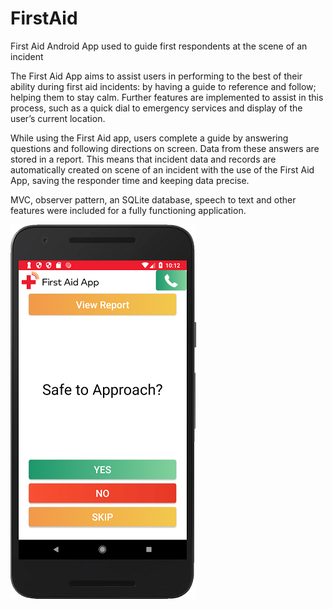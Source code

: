 # FirstAid
First Aid Android App used to guide first respondents at the scene of an incident

The First Aid App aims to assist users in performing to the best of their ability during first aid incidents: by having a guide to reference and follow; helping them to stay calm. Further features are implemented to assist in this process, such as a quick dial to emergency services and display of the user’s current location.

While using the First Aid app, users complete a guide by answering questions and following directions on screen. Data from these answers are stored in a report. This means that incident data and records are automatically created on scene of an incident with the use of the First Aid App, saving the responder time and keeping data precise.

MVC, observer pattern, an SQLite database, speech to text and other features were included for a fully functioning application.

![image](https://github.com/georgianally/FirstAid/blob/master/Capture2.png)
